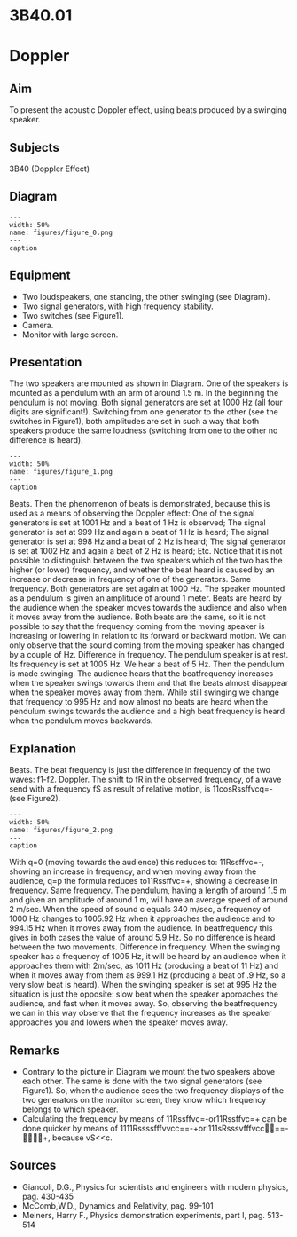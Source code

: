# 3B40.01 
  # Doppler 
    
  
## Aim   
 To present the acoustic Doppler effect, using beats produced by a swinging speaker.    
  
## Subjects   
 3B40 (Doppler Effect)   
  
## Diagram   
   
```{figure} figures/figure_0.png  
---  
width: 50%  
name: figures/figure_0.png  
---  
caption  
``` 
      
  
## Equipment   
 
 *  Two loudspeakers, one standing, the other swinging (see Diagram). 
 *  Two signal generators, with high frequency stability. 
 *  Two switches (see Figure1). 
 *  Camera. 
 *  Monitor with large screen.
     
  
## Presentation   
 The two speakers are mounted as shown in Diagram. One of the speakers is mounted as a pendulum with an arm of around 1.5 m. In the beginning the pendulum is not moving. Both signal generators are set at 1000 Hz (all four digits are significant!). Switching from one generator to the other (see the switches in Figure1), both amplitudes are set in such a way that both speakers produce the same loudness (switching from one to the other no difference is heard).    
```{figure} figures/figure_1.png  
---  
width: 50%  
name: figures/figure_1.png  
---  
caption  
``` 
 Beats. Then the phenomenon of beats is demonstrated, because this is used as a means of observing the Doppler effect:  One of the signal generators is set at 1001 Hz and a beat of 1 Hz is observed; The signal generator is set at 999 Hz and again a beat of 1 Hz is heard; The signal generator is set at 998 Hz and a beat of 2 Hz is heard; The signal generator is set at 1002 Hz and again a beat of 2 Hz is heard; Etc. Notice that it is not possible to distinguish between the two speakers which of the two has the higher (or lower) frequency, and whether the beat heard is caused by an increase or decrease in frequency of one of the generators. Same frequency. Both generators are set again at 1000 Hz. The speaker mounted as a pendulum is given an amplitude of around 1 meter. Beats are heard by the audience when the speaker moves towards the audience and also when it moves away from the audience. Both beats are the same, so it is not possible to say that the frequency coming from the moving speaker is increasing or lowering in relation to its forward or backward motion. We can only observe that the sound coming from the moving speaker has changed by a couple of Hz. Difference in frequency. The pendulum speaker is at rest. Its frequency is set at 1005 Hz. We hear a beat of 5 Hz. Then the pendulum is made swinging. The audience hears that the beatfrequency increases when the speaker swings towards them and that the beats almost disappear when the speaker moves away from them. While still swinging we change that frequency to 995 Hz and now almost no beats are heard when the pendulum swings towards the audience and a high beat frequency is heard when the pendulum moves backwards.      
  
## Explanation   
 Beats. The beat frequency is just the difference in frequency of the two waves: f1-f2. Doppler. The shift to fR in the observed frequency, of a wave send with a frequency fS as result of relative motion, is 11cosRssffvcq=- (see Figure2).     
```{figure} figures/figure_2.png  
---  
width: 50%  
name: figures/figure_2.png  
---  
caption  
``` 
 With q=0 (moving towards the audience) this reduces to: 11Rssffvc=-, showing an increase in frequency, and when moving away from the audience, q=p the formula reduces to11Rssffvc=+, showing a decrease in frequency. Same frequency. The pendulum, having a length of around 1.5 m and given an amplitude of around 1 m, will have an average speed of around 2 m/sec. When the speed of sound c equals 340 m/sec, a frequency of 1000 Hz changes to 1005.92 Hz when it approaches the audience and to 994.15 Hz when it moves away from the audience. In beatfrequency this gives in both cases the value of around 5.9 Hz. So no difference is heard between the two movements. Difference in frequency. When the swinging speaker has a frequency of 1005 Hz, it will be heard by an audience when it approaches them with 2m/sec, as 1011 Hz (producing a beat of 11 Hz) and when it moves away from them as 999.1 Hz (producing a beat of .9 Hz, so a very slow beat is heard). When the swinging speaker is set at 995 Hz the situation is just the opposite: slow beat when the speaker approaches the audience, and fast when it moves away. So, observing the beatfrequency we can in this way observe that the frequency increases as the speaker approaches you and lowers when the speaker moves away.    
  
## Remarks   
 
 *  Contrary to the picture in Diagram we mount the two speakers above each other. The same is done with the two signal generators (see Figure1). So, when the audience sees the two frequency displays of the two generators on the monitor screen, they know which frequency belongs to which speaker.    
 *  Calculating the frequency by means of 11Rssffvc=-or11Rssffvc=+ can be done quicker by means of 1111Rssssfffvvcc==-+or 111sRsssvfffvcc==-+, because vS<<c.
   
  
## Sources   
 
 *  Giancoli, D.G., Physics for scientists and engineers with modern physics, pag. 430-435 
 *  McComb,W.D., Dynamics and Relativity, pag. 99-101 
 *  Meiners, Harry F., Physics demonstration experiments, part I, pag. 513-514
  